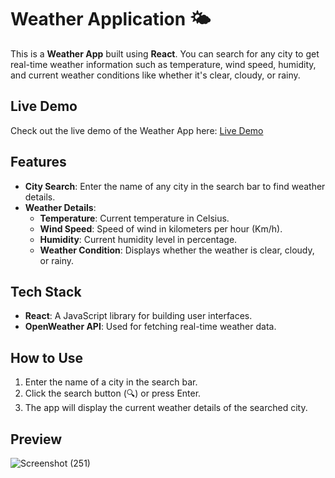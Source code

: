 # Weather Application 🌤️

This is a **Weather App** built using **React**. You can search for any city to get real-time weather information such as temperature, wind speed, humidity, and current weather conditions like whether it's clear, cloudy, or rainy.

## Live Demo

Check out the live demo of the Weather App here: [Live Demo](https://your-vercel-app-url.vercel.app)

## Features

- **City Search**: Enter the name of any city in the search bar to find weather details.
- **Weather Details**:
  - **Temperature**: Current temperature in Celsius.
  - **Wind Speed**: Speed of wind in kilometers per hour (Km/h).
  - **Humidity**: Current humidity level in percentage.
  - **Weather Condition**: Displays whether the weather is clear, cloudy, or rainy.

## Tech Stack

- **React**: A JavaScript library for building user interfaces.
- **OpenWeather API**: Used for fetching real-time weather data.

## How to Use

1. Enter the name of a city in the search bar.
2. Click the search button (🔍) or press Enter.
3. The app will display the current weather details of the searched city.

## Preview
![Screenshot (251)](https://github.com/user-attachments/assets/2cdebfd6-5534-4f43-9159-e43a4f227a65)

